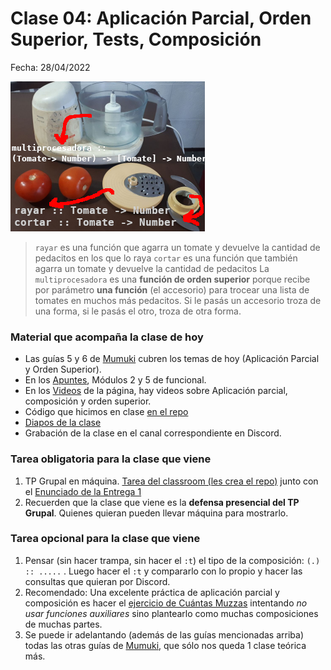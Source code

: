 # Clase 04: Aplicación Parcial, Orden Superior, Tests, Composición

Fecha: 28/04/2022

![multiprocesadora](assets/multiprocesadora.png)
> `rayar` es una función que agarra un tomate y devuelve la cantidad de pedacitos en los que lo raya
> `cortar` es una función que también agarra un tomate y devuelve la cantidad de pedacitos
> La `multiprocesadora` es una **función de orden superior** porque recibe por parámetro **una función** (el accesorio) para trocear una lista de tomates en muchos más pedacitos. Si le pasás un accesorio troza de una forma, si le pasás el otro, troza de otra forma. 

### Material que acompaña la clase de hoy

* Las guías 5 y 6 de [Mumuki](https://mumuki.io/pdep-utn/chapters/435-programacion-funcional) cubren los temas de hoy (Aplicación Parcial y Orden Superior). 
* En los [Apuntes](https://www.pdep.com.ar/material/apuntes), Módulos 2 y 5 de funcional.
* En los [Videos](https://www.pdep.com.ar/material/videos) de la página, hay videos sobre Aplicación parcial, composición y orden superior.
* Código que hicimos en clase [en el repo](https://github.com/pdepjm/2022-f-clase4)
* [Diapos de la clase](https://docs.google.com/presentation/d/e/2PACX-1vSWy6nCyN_UEEQRMikmvObFD1vmcKJK5B225rBvUgn_2JMNUOWhUUy6zYqSwtNDym_amJfM9l0uE1Df/pub?start=false&loop=false&delayms=3000)
* Grabación de la clase en el canal correspondiente en Discord.

### Tarea obligatoria para la clase que viene

1. TP Grupal en máquina. [Tarea del classroom (les crea el repo)](https://classroom.github.com/a/yk03l4Dw) junto con el [Enunciado de la Entrega 1](https://docs.google.com/document/d/e/2PACX-1vS2JxziHfU01DFKsa573osZJYeFON7T4xQYo5Un8UMUeUPjj1XlqHEcHcK7VdcC1VenISH7r7X_9tU_/pub)
2. Recuerden que la clase que viene es la **defensa presencial del TP Grupal**. Quienes quieran pueden llevar máquina para mostrarlo.

### Tarea opcional para la clase que viene
1. Pensar (sin hacer trampa, sin hacer el `:t`) el tipo de la composición: `(.) :: .....` . Luego hacer el `:t` y compararlo con lo propio y hacer las consultas que quieran por Discord.
2. Recomendado: Una excelente práctica de aplicación parcial y composición es hacer el [ejercicio de Cuántas Muzzas](https://mumuki.io/pdep-utn/chapters/435-programacion-funcional) intentando _no usar funciones auxiliares_ sino plantearlo como muchas composiciones de muchas partes.
3. Se puede ir adelantando (además de las guías mencionadas arriba) todas las otras guías de  [Mumuki](https://mumuki.io/pdep-utn/chapters/435-programacion-funcional), que sólo nos queda 1 clase teórica más.

